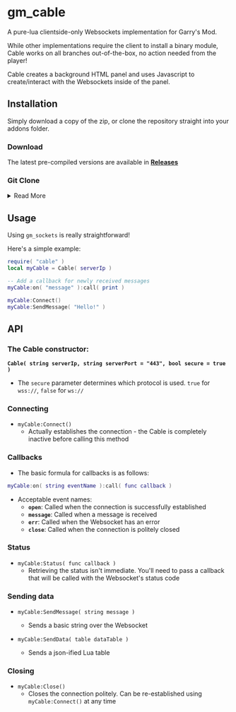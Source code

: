 # gm_cable

A pure-lua clientside-only Websockets implementation for Garry's Mod.

While other implementations require the client to install a binary module, Cable works on all branches out-of-the-box, no action needed from the player!

Cable creates a background HTML panel and uses Javascript to create/interact with the Websockets inside of the panel.


## Installation
Simply download a copy of the zip, or clone the repository straight into your addons folder.

### Download
The latest pre-compiled versions are available in **[Releases](https://github.com/CFC-Servers/gm_cable/releases/)**

### Git Clone
<details><summary>Read More</summary>
<p>
  Because this project uses Moonscript, keeping it updated via `git` is _slightly_ more involved.

  The `main` branch is where the Moonscript code lives, and the [`lua` branch](https://github.com/CFC-Servers/gm_cable/tree/lua) is a lua-only branch containing the compiled code from the most recent release. You can use the `lua` branch to keep `gm_cable` up to date.
  ```sh
  git clone --single-branch --branch lua git@github.com:CFC-Servers/gm_cable.git
  ```

  Assuming you can get the project cloned (some hosting interfaces may not support this), any auto-updater software should work just fine.
</p></details>

## Usage
Using `gm_sockets` is really straightforward!

Here's a simple example:
```lua
require( "cable" )
local myCable = Cable( serverIp )

-- Add a callback for newly received messages
myCable:on( "message" ):call( print )

myCable:Connect()
myCable:SendMessage( "Hello!" )
```

## API

### The Cable constructor:
**`Cable( string serverIp, string serverPort = "443", bool secure = true )`**
  - The `secure` parameter determines which protocol is used. `true` for `wss://`, `false` for `ws://`

### Connecting
 - `myCable:Connect()`
   - Actually establishes the connection - the Cable is completely inactive before calling this method

### Callbacks
 - The basic formula for callbacks is as follows:
```lua
myCable:on( string eventName ):call( func callback )
```
 - Acceptable event names:
   - **`open`**: Called when the connection is successfully established
   - **`message`**: Called when a message is received
   - **`err`**: Called when the Websocket has an error
   - **`close`**: Called when the connection is politely closed

### Status
 - `myCable:Status( func callback )`
   - Retrieving the status isn't immediate. You'll need to pass a callback that will be called with the Websocket's status code

### Sending data
 - `myCable:SendMessage( string message )`
   - Sends a basic string over the Websocket

 - `myCable:SendData( table dataTable )`
    - Sends a json-ified Lua table

### Closing
 - `myCable:Close()`
    - Closes the connection politely. Can be re-established using `myCable:Connect()` at any time

